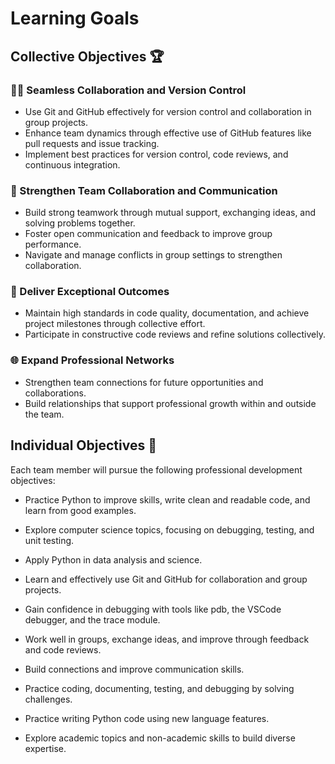 # Learning Goals

## Collective Objectives 🏆

### 🧑‍💻 Seamless Collaboration and Version Control

- Use Git and GitHub effectively for version control and collaboration
  in group projects.
- Enhance team dynamics through effective use of GitHub features like
  pull requests and issue tracking.
- Implement best practices for version control, code reviews, and
  continuous integration.

### 🤝 Strengthen Team Collaboration and Communication  

- Build strong teamwork through mutual support, exchanging ideas,
  and solving problems together.
- Foster open communication and feedback to improve group performance.  
- Navigate and manage conflicts in group settings to strengthen
  collaboration.  

### 🎯 Deliver Exceptional Outcomes  

- Maintain high standards in code quality, documentation, and achieve
  project milestones through collective effort.
- Participate in constructive code reviews and refine solutions
  collectively.  

### 🌐 Expand Professional Networks  

- Strengthen team connections for future opportunities and collaborations.  
- Build relationships that support professional growth within and
  outside the team.

## Individual Objectives 🚀

Each team member will pursue the following professional development objectives:

- Practice Python to improve skills, write clean and readable code, and
  learn from good examples.
- Explore computer science topics, focusing on debugging, testing, and
  unit testing.
- Apply Python in data analysis and science.  

- Learn and effectively use Git and GitHub for collaboration and group
  projects.
- Gain confidence in debugging with tools like pdb, the VSCode debugger,
  and the trace module.

- Work well in groups, exchange ideas, and improve through feedback
  and code reviews.
- Build connections and improve communication skills.  

- Practice coding, documenting, testing, and debugging by solving
  challenges.  

- Practice writing Python code using new language features.  
- Explore academic topics and non-academic skills to build
diverse expertise.
